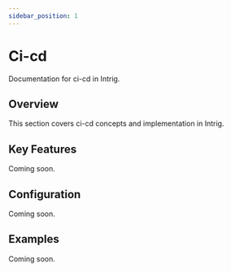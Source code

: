 ```yaml
---
sidebar_position: 1
---
```


# Ci-cd

Documentation for ci-cd in Intrig.

## Overview

This section covers ci-cd concepts and implementation in Intrig.

## Key Features

Coming soon.

## Configuration

Coming soon.

## Examples

Coming soon.
